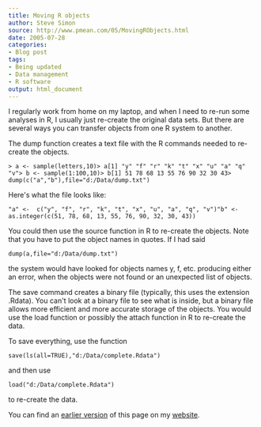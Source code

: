 ```yaml
---
title: Moving R objects
author: Steve Simon
source: http://www.pmean.com/05/MovingRObjects.html
date: 2005-07-28
categories:
- Blog post
tags:
- Being updated
- Data management
- R software
output: html_document
---
```

I regularly work from home on my laptop, and when I need to re-run
some analyses in R, I usually just re-create the original data sets.
But there are several ways you can transfer objects from one R system
to another.

The dump function creates a text file with the R commands needed to
re-create the objects.

`> a <- sample(letters,10)> a[1] "y" "f" "r" "k" "t" "x" "u" "a" "q" "v"> b <- sample(1:100,10)> b[1] 51 78 68 13 55 76 90 32 30 43> dump(c("a","b"),file="d:/Data/dump.txt")`

Here's what the file looks like:

`"a" <-  c("y", "f", "r", "k", "t", "x", "u", "a", "q", "v")"b" <-  as.integer(c(51, 78, 68, 13, 55, 76, 90, 32, 30, 43))`

You could then use the source function in R to re-create the objects.
Note that you have to put the object names in quotes. If I had said

`dump(a,file="d:/Data/dump.txt")`

the system would have looked for objects names y, f, etc. producing
either an error, when the objects were not found or an unexpected list
of objects.

The save command creates a binary file (typically, this uses the
extension .Rdata). You can't look at a binary file to see what is
inside, but a binary file allows more efficient and more accurate
storage of the objects. You would use the load function or possibly
the attach function in R to re-create the data.

To save everything, use the function

`save(ls(all=TRUE),"d:/Data/complete.Rdata")`

and then use

`load("d:/Data/complete.Rdata")`

to re-create the data.

You can find an [earlier version][sim1] of this page on my [website][sim2].

[sim1]: http://www.pmean.com/05/MovingRObjects.html
[sim2]: http://www.pmean.com